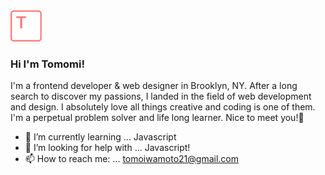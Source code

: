 <img src="tlogo.png" width=50>

### Hi I'm Tomomi!  

I'm a frontend developer & web designer in Brooklyn, NY. 
After a long search to discover my passions, I landed in the field of web development and design. 
I absolutely love all things creative and coding is one of them. I'm a perpetual problem solver and life long learner. 
Nice to meet you!👋

- 🌱 I’m currently learning ... Javascript
- 🤔 I’m looking for help with ... Javascript!
- 📫 How to reach me: ... tomoiwamoto21@gmail.com 

